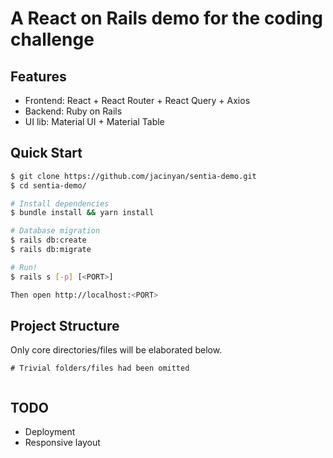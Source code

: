 # A React on Rails demo for the coding challenge

## Features

- Frontend: React + React Router + React Query + Axios
- Backend: Ruby on Rails
- UI lib: Material UI + Material Table

## Quick Start

```sh
$ git clone https://github.com/jacinyan/sentia-demo.git
$ cd sentia-demo/

# Install dependencies
$ bundle install && yarn install

# Database migration
$ rails db:create
$ rails db:migrate

# Run!
$ rails s [-p] [<PORT>]

Then open http://localhost:<PORT>
```

## Project Structure

Only core directories/files will be elaborated below.

```
# Trivial folders/files had been omitted


```

## TODO

- Deployment
- Responsive layout
